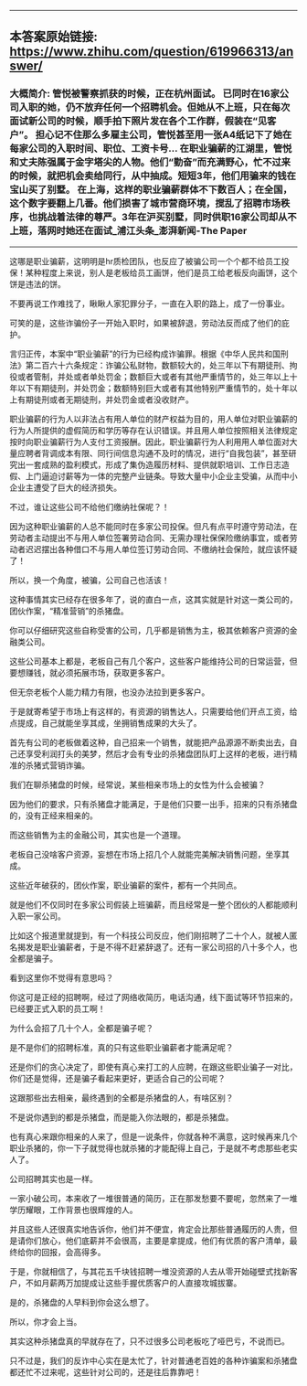 ----------------------------------------
## 本答案原始链接: https://www.zhihu.com/question/619966313/answer/
### 大概简介: 管悦被警察抓获的时候，正在杭州面试。 已同时在16家公司入职的她，仍不放弃任何一个招聘机会。但她从不上班，只在每次面试新公司的时候，顺手拍下照片发在各个工作群，假装在“见客户”。 担心记不住那么多雇主公司，管悦甚至用一张A4纸记下了她在每家公司的入职时间、职位、工资卡号… 在职业骗薪的江湖里，管悦和丈夫陈强属于金字塔尖的人物。他们“勤奋”而充满野心，忙不过来的时候，就把机会卖给同行，从中抽成。短短3年，他们用骗来的钱在宝山买了别墅。 在上海，这样的职业骗薪群体不下数百人；在全国，这个数字要翻上几番。他们损害了城市营商环境，搅乱了招聘市场秩序，也挑战着法律的尊严。3年在沪买别墅，同时供职16家公司却从不上班，落网时她还在面试_浦江头条_澎湃新闻-The Paper
----------------------------------------
这哪是职业骗薪，这明明是hr质检团队，也反应了被骗公司一个个都不给员工投保！某种程度上来说，别人是老板给员工画饼，他们是员工给老板反向画饼，这个饼是违法的饼。

不要再说工作难找了，瞅瞅人家犯罪分子，一直在入职的路上，成了一份事业。

可笑的是，这些诈骗份子一开始入职时，如果被辞退，劳动法反而成了他们的庇护。

言归正传，本案中“职业骗薪”的行为已经构成诈骗罪。根据《中华人民共和国刑法》第二百六十六条规定：诈骗公私财物，数额较大的，处三年以下有期徒刑、拘役或者管制，并处或者单处罚金；数额巨大或者有其他严重情节的，处三年以上十年以下有期徒刑，并处罚金；数额特别巨大或者有其他特别严重情节的，处十年以上有期徒刑或者无期徒刑，并处罚金或者没收财产。

职业骗薪的行为人以非法占有用人单位的财产权益为目的，用人单位对职业骗薪的行为人所提供的虚假简历和学历等存在认识错误。并且用人单位按照相关法律规定按时向职业骗薪行为人支付工资报酬。因此，职业骗薪行为人利用用人单位面对大量应聘者背调成本有限、同行间信息沟通不及时的情况，进行“自我包装”，甚至研究出一套成熟的盈利模式，形成了集伪造履历材料、提供就职培训、工作日志造假、上门逼迫讨薪等为一体的完整产业链条。导致大量中小企业主受骗，从而中小企业主遭受了巨大的经济损失。


不过，谁让这些公司不给他们缴纳社保呢？！

因为这种职业骗薪的人总不能同时在多家公司投保。但凡有点平时遵守劳动法，在劳动者主动提出不与用人单位签署劳动合同、无需办理社保保险缴纳事宜，或者劳动者迟迟摆出各种借口不与用人单位签订劳动合同、不缴纳社会保险，就应该怀疑了！

所以，换一个角度，被骗，公司自己也活该！

这种事情其实已经存在很多年了，说的直白一点，这其实就是针对这一类公司的，团伙作案，“精准营销”的杀猪盘。

你可以仔细研究这些自称受害的公司，几乎都是销售为主，极其依赖客户资源的金融类公司。

这些公司基本上都是，老板自己有几个客户，这些客户能维持公司的日常运营，但要想赚钱，就必须拓展市场，获取更多客户。

但无奈老板个人能力精力有限，也没办法拉到更多客户。

于是就寄希望于市场上有这样的，有资源的销售达人，只需要给他们开点工资，给点提成，自己就能坐享其成，坐拥销售成果的大头了。

首先有公司的老板做着这种，自己招来一个销售，就能把产品源源不断卖出去，自己还享受利润打头的美梦，然后才会有专业的杀猪盘团队盯上这样的老板，进行精准的杀猪式营销诈骗。

我们在聊杀猪盘的时候，经常说，某些相亲市场上的女性为什么会被骗？

因为他们的要求，只有杀猪盘才能满足，于是他们只要一出手，招来的只有杀猪盘的，没有正经来相亲的。

而这些销售为主的金融公司，其实也是一个道理。

老板自己没啥客户资源，妄想在市场上招几个人就能完美解决销售问题，坐享其成。

这些近年破获的，团伙作案，职业骗薪的案件，都有一个共同点。

就是他们不仅同时在多家公司假装上班骗薪，而且经常是一整个团伙的人都能顺利入职一家公司。

比如这个报道里就提到，有一个科技公司反应，他们刚招聘了二十个人，就被人匿名揭发是职业骗薪者，于是不得不赶紧辞退了。还有一家公司招的八十多个人，也全都是骗子。

看到这里你不觉得有意思吗？

你这可是正经的招聘啊，经过了网络收简历，电话沟通，线下面试等环节招来的，已经要正式入职的员工啊！

为什么会招了几十个人，全都是骗子呢？

是不是你们的招聘标准，真的只有这些职业骗薪者才能满足呢？

还是你们的贪心决定了，即使有真心来打工的人应聘，在跟这些职业骗子一对比，你们还是觉得，还是骗子看起来更好，更适合自己的公司呢？

这跟那些出去相亲，最终遇到的全都是杀猪盘的人，有啥区别？

不是说你遇到的都是杀猪盘，而是能入你法眼的，都是杀猪盘。

也有真心来跟你相亲的人来了，但是一说条件，你就各种不满意，这时候再来几个职业杀猪的，你一下子就觉得也就杀猪的才能配得上自己，于是就不考虑那些老实人了。

公司招聘其实也是一样。

一家小破公司，本来收了一堆很普通的简历，正在那发愁要不要呢，忽然来了一堆学历耀眼，工作背景也很辉煌的人。

并且这些人还很真实地告诉你，他们并不便宜，肯定会比那些普通履历的人贵，但是请你们放心，他们底薪并不会很高，主要是拿提成，他们有优质的客户清单，最终给你的回报，会高得多。

于是，你就相信了，与其花五千块钱招聘一堆没资源的人去从零开始碰壁式找新客户，不如月薪两万加提成让这些手握优质客户的人直接攻城拔寨。

是的，杀猪盘的人早料到你会这么想了。

所以，你才会上当。

其实这种杀猪盘真的早就存在了，只不过很多公司老板吃了哑巴亏，不说而已。

只不过是，我们的反诈中心实在是太忙了，针对普通老百姓的各种诈骗案和杀猪盘都还忙不过来呢，这些针对公司的，还是往后靠靠吧！